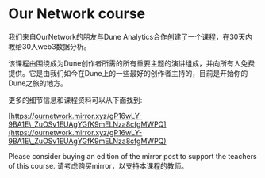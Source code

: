 # Our Network course

我们来自OurNetwork的朋友与Dune Analytics合作创建了一个课程，在30天内教给30人web3数据分析。

该课程由围绕成为Dune创作者所需的所有重要主题的演讲组成，并向所有人免费提供。它是由我们如今在Dune上的一些最好的创作者主持的，目前是开始你的Dune之旅的地方。

更多的细节信息和课程资料可以从下面找到:

[https://ournetwork.mirror.xyz/gP16wLY-9BA1E\_ZuOSv1EUAgYGfK9mELNza8cfgMWPQ](https://ournetwork.mirror.xyz/gP16wLY-9BA1E\_ZuOSv1EUAgYGfK9mELNza8cfgMWPQ)



Please consider buying an edition of the mirror post to support the teachers of this course.
请考虑购买mirror，以支持本课程的教师。